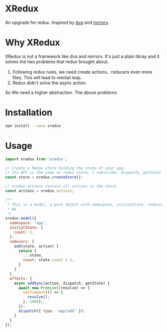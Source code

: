 # XRedux
An upgrade for redux. Inspired by [dva](https://github.com/dvajs/dva) and [mirrorx](https://github.com/mirrorjs/mirror).

# Why XRedux
XRedux is not a framework like dva and mirrorx. It's just a plain libray and it solves the two problems that redux brought about.
  1. Following redux rules, we need create actions、reducers even more files. This will lead to mental leap.
  2. Redux didn't solve the async action.

So We need a higher abstraction. The above problems 


# Installation
```bash
npm install --save xredux
```

# Usage

```js
import xredux from 'xredux';

// Create a Redux store holding the state of your app.
// Its API is the same as redux store, { subscribe, dispatch, getState }
const store = xredux.createStore();

// xredux.actions contain all actions in the store
const actions = xredux.actions;

/**
 * This is a model, a pure object with namespace, initialState, reducers, effects.
 * We
 */
xredux.model({
  namespace: 'app',
  initialState: {
    count: 1,
  },
  reducers: {
    add(state, action) {
      return {
        ...state,
        count: state.count + 1,
      }
    }
  },
  effects: {
    async addSync(action, dispatch, getState) {
      await new Promise((resolve) => {
        setTimeout(() => {
          resolve();
        }, 1000);
      });
      dispatch({ type: 'app/add' });
    }
  }
});
```
